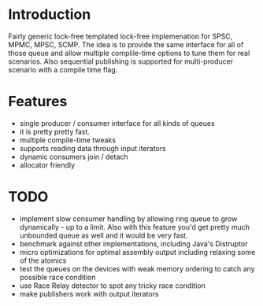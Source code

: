 
# Introduction

Fairly generic lock-free templated lock-free implemenation for SPSC, MPMC, MPSC, SCMP. The idea is to provide the same interface for all of those queue and allow multiple complile-time options to tune them for real scenarios.
Also sequential publishing is supported for multi-producer scenario with a compile time flag.

# Features

- single producer / consumer interface for all kinds of queues
- it is pretty pretty fast.
- multiple compile-time tweaks
- supports reading data through input iterators
- dynamic consumers join / detach
- allocator friendly

# TODO

- implement slow consumer handling by allowing ring queue to grow dynamically - up to a limit. Also with this feature you'd get pretty much unbounded queue as well and it would be very fast.
- benchmark against other implementations, including Java's Distruptor
- micro optimizations for optimal assembly output including relaxing some of the atomics
- test the queues on the devices with weak memory ordering to catch any possible race condition
- use Race Relay detector to spot any tricky race condition
- make publishers work with output iterators
